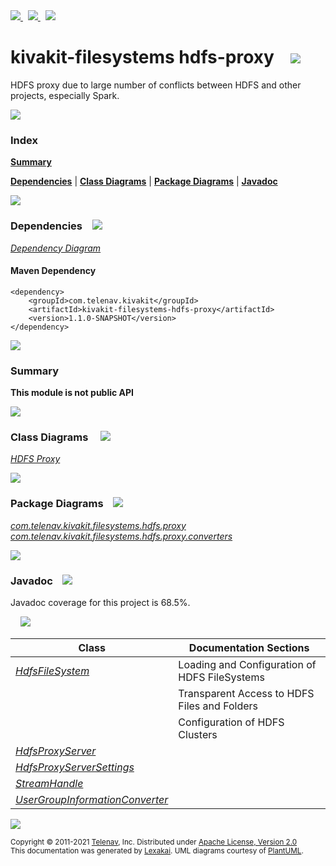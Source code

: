 [//]: # (start-user-text)

<a href="https://www.kivakit.org">
<img src="https://www.kivakit.org/images/web-32.png" srcset="https://www.kivakit.org/images/web-32-2x.png 2x"/>
</a>
&nbsp;
<a href="https://twitter.com/openkivakit">
<img src="https://www.kivakit.org/images/twitter-32.png" srcset="https://www.kivakit.org/images/twitter-32-2x.png 2x"/>
</a>
&nbsp;
<a href="https://kivakit.zulipchat.com">
<img src="https://www.kivakit.org/images/zulip-32.png" srcset="https://www.kivakit.org/images/zulip-32-2x.png 2x"/>
</a>

[//]: # (end-user-text)

# kivakit-filesystems hdfs-proxy &nbsp;&nbsp; <img src="https://www.kivakit.org/images/communicate-32.png" srcset="https://www.kivakit.org/images/communicate-32-2x.png 2x"/>

HDFS proxy due to large number of conflicts between HDFS and other projects, especially Spark.

<img src="https://www.kivakit.org/images/horizontal-line-512.png" srcset="https://www.kivakit.org/images/horizontal-line-512-2x.png 2x"/>

### Index

[**Summary**](#summary)  

[**Dependencies**](#dependencies) | [**Class Diagrams**](#class-diagrams) | [**Package Diagrams**](#package-diagrams) | [**Javadoc**](#javadoc)

<img src="https://www.kivakit.org/images/horizontal-line-512.png" srcset="https://www.kivakit.org/images/horizontal-line-512-2x.png 2x"/>

### Dependencies <a name="dependencies"></a> &nbsp;&nbsp; <img src="https://www.kivakit.org/images/dependencies-32.png" srcset="https://www.kivakit.org/images/dependencies-32-2x.png 2x"/>

[*Dependency Diagram*](https://www.kivakit.org/1.1.0-SNAPSHOT/lexakai/kivakit-extensions/kivakit-filesystems/hdfs-proxy/documentation/diagrams/dependencies.svg)

#### Maven Dependency

    <dependency>
        <groupId>com.telenav.kivakit</groupId>
        <artifactId>kivakit-filesystems-hdfs-proxy</artifactId>
        <version>1.1.0-SNAPSHOT</version>
    </dependency>

<img src="https://www.kivakit.org/images/horizontal-line-128.png" srcset="https://www.kivakit.org/images/horizontal-line-128-2x.png 2x"/>

[//]: # (start-user-text)

### Summary <a name = "summary"></a>

**This module is not public API**

[//]: # (end-user-text)

<img src="https://www.kivakit.org/images/horizontal-line-128.png" srcset="https://www.kivakit.org/images/horizontal-line-128-2x.png 2x"/>

### Class Diagrams <a name="class-diagrams"></a> &nbsp; &nbsp; <img src="https://www.kivakit.org/images/diagram-40.png" srcset="https://www.kivakit.org/images/diagram-40-2x.png 2x"/>

[*HDFS Proxy*](https://www.kivakit.org/1.1.0-SNAPSHOT/lexakai/kivakit-extensions/kivakit-filesystems/hdfs-proxy/documentation/diagrams/diagram-hdfs-proxy.svg)

<img src="https://www.kivakit.org/images/horizontal-line-128.png" srcset="https://www.kivakit.org/images/horizontal-line-128-2x.png 2x"/>

### Package Diagrams <a name="package-diagrams"></a> &nbsp;&nbsp; <img src="https://www.kivakit.org/images/box-32.png" srcset="https://www.kivakit.org/images/box-32-2x.png 2x"/>

[*com.telenav.kivakit.filesystems.hdfs.proxy*](https://www.kivakit.org/1.1.0-SNAPSHOT/lexakai/kivakit-extensions/kivakit-filesystems/hdfs-proxy/documentation/diagrams/com.telenav.kivakit.filesystems.hdfs.proxy.svg)  
[*com.telenav.kivakit.filesystems.hdfs.proxy.converters*](https://www.kivakit.org/1.1.0-SNAPSHOT/lexakai/kivakit-extensions/kivakit-filesystems/hdfs-proxy/documentation/diagrams/com.telenav.kivakit.filesystems.hdfs.proxy.converters.svg)

<img src="https://www.kivakit.org/images/horizontal-line-128.png" srcset="https://www.kivakit.org/images/horizontal-line-128-2x.png 2x"/>

### Javadoc <a name="javadoc"></a> &nbsp;&nbsp; <img src="https://www.kivakit.org/images/books-32.png" srcset="https://www.kivakit.org/images/books-32-2x.png 2x"/>

Javadoc coverage for this project is 68.5%.  
  
&nbsp; &nbsp; <img src="https://www.kivakit.org/images/meter-70-96.png" srcset="https://www.kivakit.org/images/meter-70-96-2x.png 2x"/>




| Class | Documentation Sections |
|---|---|
| [*HdfsFileSystem*](https://www.kivakit.org/1.1.0-SNAPSHOT/javadoc/kivakit-extensions/kivakit.filesystems.hdfs.proxy/com/telenav/kivakit/filesystems/hdfs/proxy/HdfsFileSystem.html) | Loading and Configuration of HDFS FileSystems |  
| | Transparent Access to HDFS Files and Folders |  
| | Configuration of HDFS Clusters |  
| [*HdfsProxyServer*](https://www.kivakit.org/1.1.0-SNAPSHOT/javadoc/kivakit-extensions/kivakit.filesystems.hdfs.proxy/com/telenav/kivakit/filesystems/hdfs/proxy/HdfsProxyServer.html) |  |  
| [*HdfsProxyServerSettings*](https://www.kivakit.org/1.1.0-SNAPSHOT/javadoc/kivakit-extensions/kivakit.filesystems.hdfs.proxy/com/telenav/kivakit/filesystems/hdfs/proxy/HdfsProxyServerSettings.html) |  |  
| [*StreamHandle*](https://www.kivakit.org/1.1.0-SNAPSHOT/javadoc/kivakit-extensions/kivakit.filesystems.hdfs.proxy/com/telenav/kivakit/filesystems/hdfs/proxy/StreamHandle.html) |  |  
| [*UserGroupInformationConverter*](https://www.kivakit.org/1.1.0-SNAPSHOT/javadoc/kivakit-extensions/kivakit.filesystems.hdfs.proxy/com/telenav/kivakit/filesystems/hdfs/proxy/converters/UserGroupInformationConverter.html) |  |  

[//]: # (start-user-text)



[//]: # (end-user-text)

<img src="https://www.kivakit.org/images/horizontal-line-512.png" srcset="https://www.kivakit.org/images/horizontal-line-512-2x.png 2x"/>

<sub>Copyright &#169; 2011-2021 [Telenav](https://telenav.com), Inc. Distributed under [Apache License, Version 2.0](LICENSE)</sub>  
<sub>This documentation was generated by [Lexakai](https://lexakai.org). UML diagrams courtesy of [PlantUML](https://plantuml.com).</sub>

